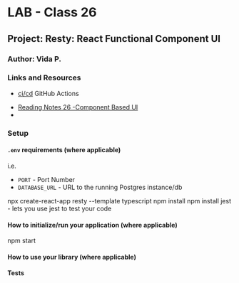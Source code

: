 
# LAB - Class 26

## Project: Resty: React Functional Component UI

### Author: Vida P.

### Links and Resources

- [ci/cd](https://github.com/Vida-1/resty/actions/new) GitHub Actions
<!-- - [front-end application](http://xyz.com) (when applicable) -->
- [Reading Notes 26 -Component Based UI](https://vida-1.github.io/reading-notes/read26_401.html)
- 
### Setup

#### `.env` requirements (where applicable)

i.e.

- `PORT` - Port Number
- `DATABASE_URL` - URL to the running Postgres instance/db

npx create-react-app resty --template typescript 
npm install
npm install jest - lets you use jest to test your code



#### How to initialize/run your application (where applicable)

npm start

#### How to use your library (where applicable)

#### Tests
<!--
- How do you run tests?
- Any tests of note?
- Describe any tests that you did not complete, skipped, etc

#### UML

Link to an image of the UML for your application and response to events -->
